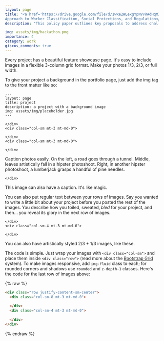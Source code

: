```yaml
---
layout: page
title: "<a href='https://drive.google.com/file/d/1wxe2WLexgYpNVvRAdHqMIQ7nk_TVk7Hi/view?usp=sharing' target='_blank'>Empowering Nepal’s Gig Economy: A Comprehensive
Approach to Worker Classification, Social Protections, and Regulation</a>"
description: "This policy paper outlines key proposals to address challenges related to the misclassification of gig workers in Nepal and to establish comprehensive social security benefits, along with strategies for taxation and regulation policy. The research proposes innovative solutions including a two-step robust testing mechanism for worker classification, a contribution-based Social Security Fund (SSF), and uniform taxation policies to create a conducive regulatory environment for Nepal's gig economy."

img: assets/img/hackathon.png
importance: 4
category: work
giscus_comments: true
---
```


Every project has a beautiful feature showcase page.
It's easy to include images in a flexible 3-column grid format.
Make your photos 1/3, 2/3, or full width.

To give your project a background in the portfolio page, just add the img tag to the front matter like so:

    ---
    layout: page
    title: project
    description: a project with a background image
    img: assets/img/placeholder.jpg
    ---

<div class="row">
    <div class="col-sm mt-3 mt-md-0">
        
    </div>
    <div class="col-sm mt-3 mt-md-0">
        
    </div>
    <div class="col-sm mt-3 mt-md-0">
        
    </div>
</div>
<div class="caption">
    Caption photos easily. On the left, a road goes through a tunnel. Middle, leaves artistically fall in a hipster photoshoot. Right, in another hipster photoshoot, a lumberjack grasps a handful of pine needles.
</div>
<div class="row">
    <div class="col-sm mt-3 mt-md-0">
        
    </div>
</div>
<div class="caption">
    This image can also have a caption. It's like magic.
</div>

You can also put regular text between your rows of images.
Say you wanted to write a little bit about your project before you posted the rest of the images.
You describe how you toiled, sweated, _bled_ for your project, and then... you reveal its glory in the next row of images.

<div class="row justify-content-sm-center">
    <div class="col-sm-8 mt-3 mt-md-0">
        
    </div>
    <div class="col-sm-4 mt-3 mt-md-0">
        
    </div>
</div>
<div class="caption">
    You can also have artistically styled 2/3 + 1/3 images, like these.
</div>

The code is simple.
Just wrap your images with `<div class="col-sm">` and place them inside `<div class="row">` (read more about the <a href="https://getbootstrap.com/docs/4.4/layout/grid/">Bootstrap Grid</a> system).
To make images responsive, add `img-fluid` class to each; for rounded corners and shadows use `rounded` and `z-depth-1` classes.
Here's the code for the last row of images above:

{% raw %}

```html
<div class="row justify-content-sm-center">
  <div class="col-sm-8 mt-3 mt-md-0">
    
  </div>
  <div class="col-sm-4 mt-3 mt-md-0">
    
  </div>
</div>
```

{% endraw %}
